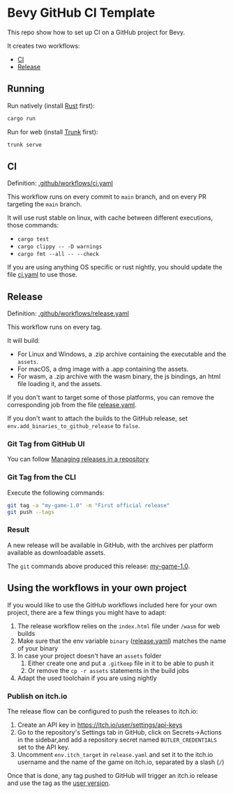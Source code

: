 # Bevy GitHub CI Template

This repo show how to set up CI on a GitHub project for Bevy.

It creates two workflows:

* [CI](#CI)
* [Release](#Release)

## Running

Run natively (install [Rust](https://rustup.rs/) first):

```sh
cargo run
```

Run for web (install [Trunk](https://trunkrs.dev/#getting-started) first):

```sh
trunk serve
```

## CI

Definition: [.github/workflows/ci.yaml](./.github/workflows/ci.yaml)

This workflow runs on every commit to `main` branch, and on every PR targeting the `main` branch.

It will use rust stable on linux, with cache between different executions, those commands:

* `cargo test`
* `cargo clippy -- -D warnings`
* `cargo fmt --all -- --check`

If you are using anything OS specific or rust nightly, you should update the file [ci.yaml](./.github/workflows/ci.yaml) to use those.

## Release

Definition: [.github/workflows/release.yaml](./.github/workflows/release.yaml)

This workflow runs on every tag.

It will build:
* For Linux and Windows, a .zip archive containing the executable and the `assets`.
* For macOS, a dmg image with a .app containing the assets.
* For wasm, a .zip archive with the wasm binary, the js bindings, an html file loading it, and the assets.

If you don't want to target some of those platforms, you can remove the corresponding job from the file [release.yaml](./.github/workflows/release.yaml).

If you don't want to attach the builds to the GitHub release, set `env.add_binaries_to_github_release` to `false`.

### Git Tag from GitHub UI

You can follow [Managing releases in a repository](https://docs.github.com/en/repositories/releasing-projects-on-github/managing-releases-in-a-repository)

### Git Tag from the CLI

Execute the following commands: 

```sh
git tag -a "my-game-1.0" -m "First official release"
git push --tags
```

### Result

A new release will be available in GitHub, with the archives per platform available as downloadable assets.

The `git` commands above produced this release: [my-game-1.0](
https://github.com/bevyengine/bevy_github_ci_template/releases/tag/my-game-1.0).

## Using the workflows in your own project

If you would like to use the GitHub workflows included here for your own project, there are a few things you might have to adapt:

1. The release workflow relies on the `index.html` file under `/wasm` for web builds
2. Make sure that the env variable `binary` ([release.yaml](.github/workflows/release.yaml#L10)) matches the name of your binary
3. In case your project doesn't have an `assets` folder
   1. Either create one and put a `.gitkeep` file in it to be able to push it
   2. Or remove the `cp -r assets` statements in the build jobs
4. Adapt the used toolchain if you are using nightly

### Publish on itch.io

The release flow can be configured to push the releases to itch.io:

1. Create an API key in https://itch.io/user/settings/api-keys
2. Go to the repository's Settings tab in GitHub, click on Secrets->Actions in the sidebar,and add a repository secret named `BUTLER_CREDENTIALS` set to the API key.
3. Uncomment `env.itch_target` in `release.yaml` and set it to the itch.io username and the name of the game on itch.io, separated by a slash (`/`)

Once that is done, any tag pushed to GitHub will trigger an itch.io release and use the tag as the [user version](https://itch.io/docs/butler/pushing.html#specifying-your-own-version-number).
